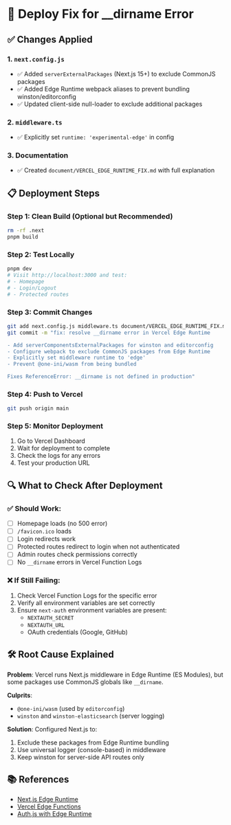 # 🚀 Deploy Fix for __dirname Error

## ✅ Changes Applied

### 1. `next.config.js`
- ✅ Added `serverExternalPackages` (Next.js 15+) to exclude CommonJS packages
- ✅ Added Edge Runtime webpack aliases to prevent bundling winston/editorconfig
- ✅ Updated client-side null-loader to exclude additional packages

### 2. `middleware.ts`
- ✅ Explicitly set `runtime: 'experimental-edge'` in config

### 3. Documentation
- ✅ Created `document/VERCEL_EDGE_RUNTIME_FIX.md` with full explanation

## 📋 Deployment Steps

### Step 1: Clean Build (Optional but Recommended)
```bash
rm -rf .next
pnpm build
```

### Step 2: Test Locally
```bash
pnpm dev
# Visit http://localhost:3000 and test:
# - Homepage
# - Login/Logout
# - Protected routes
```

### Step 3: Commit Changes
```bash
git add next.config.js middleware.ts document/VERCEL_EDGE_RUNTIME_FIX.md DEPLOY_FIX.md
git commit -m "fix: resolve __dirname error in Vercel Edge Runtime

- Add serverComponentsExternalPackages for winston and editorconfig
- Configure webpack to exclude CommonJS packages from Edge Runtime
- Explicitly set middleware runtime to 'edge'
- Prevent @one-ini/wasm from being bundled

Fixes ReferenceError: __dirname is not defined in production"
```

### Step 4: Push to Vercel
```bash
git push origin main
```

### Step 5: Monitor Deployment
1. Go to Vercel Dashboard
2. Wait for deployment to complete
3. Check the logs for any errors
4. Test your production URL

## 🔍 What to Check After Deployment

### ✅ Should Work:
- [ ] Homepage loads (no 500 error)
- [ ] `/favicon.ico` loads
- [ ] Login redirects work
- [ ] Protected routes redirect to login when not authenticated
- [ ] Admin routes check permissions correctly
- [ ] No `__dirname` errors in Vercel Function Logs

### ❌ If Still Failing:
1. Check Vercel Function Logs for the specific error
2. Verify all environment variables are set correctly
3. Ensure `next-auth` environment variables are present:
   - `NEXTAUTH_SECRET`
   - `NEXTAUTH_URL`
   - OAuth credentials (Google, GitHub)

## 🛠 Root Cause Explained

**Problem**: Vercel runs Next.js middleware in Edge Runtime (ES Modules), but some packages use CommonJS globals like `__dirname`.

**Culprits**:
- `@one-ini/wasm` (used by `editorconfig`)
- `winston` and `winston-elasticsearch` (server logging)

**Solution**: Configured Next.js to:
1. Exclude these packages from Edge Runtime bundling
2. Use universal logger (console-based) in middleware
3. Keep winston for server-side API routes only

## 📚 References

- [Next.js Edge Runtime](https://nextjs.org/docs/app/building-your-application/rendering/edge-and-nodejs-runtimes)
- [Vercel Edge Functions](https://vercel.com/docs/functions/edge-functions)
- [Auth.js with Edge Runtime](https://authjs.dev/getting-started/deployment#edge-runtime)
